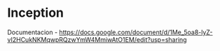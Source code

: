 # Inception

Documentacion - https://docs.google.com/document/d/1Me_5oa8-lyZ-vI2HCukNKMqwpRQzwYmW4MmiwAtO1EM/edit?usp=sharing
